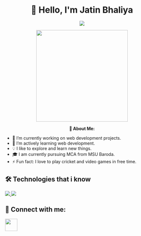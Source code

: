 <h1 align="center"><b>👋 Hello, I'm Jatin Bhaliya</b></h1>

<p align="center">
  <img src="https://readme-typing-svg.herokuapp.com?font=Time+New+Roman&color=blue&size=30&center=true&vCenter=true&width=600&height=100&lines=Hello!+Nice+to+meet+you;Welcome+to+my+gihub+profile">
</p>
<p align="center">
	<picture><img src = "https://granroyalleigarape.com.br/wp-content/uploads/2021/05/programmer.gif" width = 300px></picture>
</p>
<p align="center">
  <b>🌟 About Me:</b>
  <ul>
    <li>🔭 I’m currently working on web development projects.</li>
    <li>🌱 I’m actively learning web development.</li>
    <li>💡 I like to explore and learn new things.</li>
    <li>🎓 I am currently pursuing  MCA from MSU Baroda.</li>
    <li>⚡ Fun fact: I love to play cricket and video games in free time.</li>
  </ul>
</p>

## 🛠️ Technologies that i know
<p align="left">
  <a href="https://skillicons.dev">
    <img src="https://skillicons.dev/icons?i=html,css,js,react,tailwind,bootstrap,mysql,java&perline=14" />
    <img src="https://skillicons.dev/icons?i=python,cpp,nextjs,nodejs,express,mongodb,php&perline=14" />
  </a>
</p>

## 🔗 Connect with me:
<p align="left">
	<a href="https://www.linkedin.com/in/jatin-bhaliya-9b4ba71b9/" target="blank">
		<img align="center" src="https://www.pinclipart.com/picdir/middle/97-971470_linkedin-linkedin-social-media-icons-clipart.png" height="40" width="40" />
	</a>
</p>
